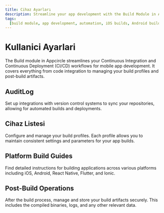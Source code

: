 ```yaml
---
title: Cihaz Ayarları
description: Streamline your app development with the Build Module in Appcircle, offering automated builds for iOS and Android platforms.
tags:
  [build module, app development, automation, iOS builds, Android builds, CI/CD]
---
```


# Kullanici Ayarlari

The Build module in Appcircle streamlines your Continuous Integration and Continuous Deployment (CI/CD) workflows for mobile app development. It covers everything from code integration to managing your build profiles and post-build artifacts.

## AuditLog

Set up integrations with version control systems to sync your repositories, allowing for automated builds and deployments.

## Cihaz Listesi

Configure and manage your build profiles. Each profile allows you to maintain consistent settings and parameters for your app builds.

## Platform Build Guides

Find detailed instructions for building applications across various platforms including iOS, Android, React Native, Flutter, and Ionic.

## Post-Build Operations

After the build process, manage and store your build artifacts securely. This includes the compiled binaries, logs, and any other relevant data.
